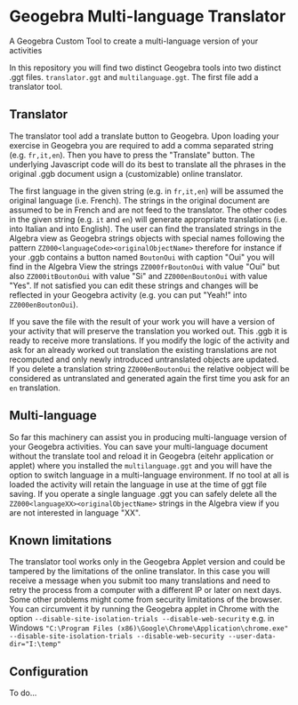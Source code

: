 # Geogebra Multi-language Translator
A Geogebra Custom Tool to create a multi-language version of your activities

In this repository you will find two distinct Geogebra tools into two distinct .ggt files. ```translator.ggt``` and ```multilanguage.ggt```. The first file add a translator tool.

## Translator
The translator tool add a translate button to Geogebra. Upon loading your exercise in Geogebra you are required to add a comma separated string (e.g. ```fr,it,en```). Then you have to press the "Translate" button. The underlying Javascript code will do its best to translate all the phrases in the original .ggb document usign a (customizable) online translator. 

The first language in the given string (e.g. in ```fr,it,en```) will be assumed the original language (i.e. French). The strings in the original document are assumed to be in French and are not feed to the translator. The other codes in the given string (e.g. ```it``` and ```en```) will generate appropriate translations (i.e. into Italian and into English). The user can find the translated strings in the Algebra view as Geogebra strings objects with special names following the pattern ```ZZ000<languageCode><originalObjectName>``` therefore for instance if your .ggb contains a button named ```BoutonOui``` with caption "Oui" you will find in the Algebra View the strings
```ZZ000frBoutonOui``` with value "Oui" but also ```ZZ000itBoutonOui``` with value "Si" and ```ZZ000enBoutonOui``` with value "Yes". If not satisfied you can edit these strings and changes will be reflected in your Geogebra activity (e.g. you can put "Yeah!" into ```ZZ000enBoutonOui```).

If you save the file with the result of your work you will have a version of your activity that will preserve the translation you worked out. This .ggb it is ready to receive more translations. If you modify the logic of the activity and ask for an already worked out translation the existing translations are not recomputed and only newly introduced  untranslated objects are updated.  
If you delete a translation string ```ZZ000enBoutonOui```  the relative oobject will be considered as untranslated and generated again the first time you ask for an ```en``` translation.

## Multi-language 
So far this machinery can assist you in producing multi-language version of your Geogebra activities. You can save your multi-language document without the translate tool and reload it in  Geogebra (eitehr application or applet) where you installed the ```multilanguage.ggt``` and you will have the option to switch language in a multi-language environment. If no tool at all is loaded the activity will retain the language in use at the time of ggt file saving. If you operate a single language .ggt you can safely delete all  the ```ZZ000<languageXX><originalObjectName>``` strings in the Algebra view if you are not interested in language "XX".  

## Known limitations
The translator tool works only in the Geogebra Applet version and could be tampered by the limitations of the online translator.
In this case you will receive a message when you submit too many translations and need to retry the process from a computer with a different IP or later on next days. Some other problems might come from security limitations of the browser. You can circumvent it by running the Geogebra applet in Chrome with the option ```--disable-site-isolation-trials --disable-web-security``` 
e.g. in Windows ```"C:\Program Files (x86)\Google\Chrome\Application\chrome.exe" --disable-site-isolation-trials --disable-web-security --user-data-dir="I:\temp"```

## Configuration
To do...

